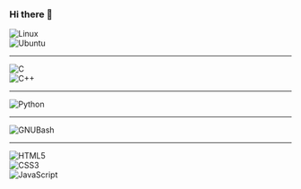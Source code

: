 ### Hi there 👋 
![Linux](https://img.shields.io/badge/Linux-843DDC?style=for-the-badge&logo=Linux&logoColor=white&labelColor=101010)<br>
![Ubuntu](https://img.shields.io/badge/Ubuntu-843DDC?style=for-the-badge&logo=Ubuntu&logoColor=white&labelColor=101010)<br>

***

<!--
**MaycolZx/MaycolZx** is a ✨ _special_ ✨ repository because its `README.md` (this file) appears on your GitHub profile.

Here are some ideas to get you started:

- 🔭 I’m currently working on ...
- 🌱 I’m currently learning ...
- 👯 I’m looking to collaborate on ...
- 🤔 I’m looking for help with ...
- 💬 Ask me about ...
- 📫 How to reach me: ...
- 😄 Pronouns: ...
- ⚡ Fun fact: ...
-->

![C](https://img.shields.io/badge/C-3498DB?style=for-the-badge&logo=C&logoColor=white&labelColor=212F3C)<br>
![C++](https://img.shields.io/badge/C++-3498DB?style=for-the-badge&logo=c%2B%2B&logoColor=white&labelColor=212F3C)<br>
***
![Python](https://img.shields.io/badge/Python-212F3C?style=for-the-badge&logo=Python&logoColor=white&labelColor=212F3C)<br>
***
![GNUBash](https://img.shields.io/badge/GNUBash-808B96?style=for-the-badge&logo=GNUBash&logoColor=white&labelColor=101010)<br>
***
![HTML5](https://img.shields.io/badge/HTML5-3DDC84?style=for-the-badge&logo=HTML5&logoColor=white&labelColor=FB8A2C)<br>
![CSS3](https://img.shields.io/badge/CSS3-E74C3C?style=for-the-badge&logo=CSS3&logoColor=white&labelColor=F39C12)<br>
![JavaScript](https://img.shields.io/badge/JavaScript-E74C3C?style=for-the-badge&logo=JavaScript&logoColor=white&labelColor=FFF633)<br>

